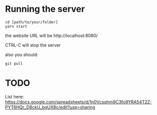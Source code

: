 # Running the server

```
cd [path/to/your/folder]
yarn start
```
the website URL will be http://localhost:8080/

CTRL-C will stop the server

also you should:
```
git pull
```

# TODO
List here:
https://docs.google.com/spreadsheets/d/1n0Vcsqhm9C3fo9YRA54T2Z-PYT6HQr_D8ckU_bqUX8c/edit?usp=sharing